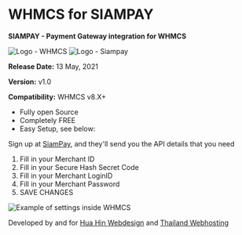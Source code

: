 # WHMCS for SIAMPAY
**SIAMPAY - Payment Gateway integration for WHMCS**

![Logo - WHMCS](https://github.com/hua-hin-studios/WHMCS-SIAMPAY/blob/main/logo-whmcs.png) ![Logo - Siampay](https://github.com/hua-hin-studios/WHMCS-SIAMPAY/blob/main/logo-siampay.png)

**Release Date:** 13 May, 2021

**Version:** v1.0

**Compatibility:** WHMCS v8.X+

- Fully open Source
- Completely FREE
- Easy Setup, see below:

Sign up at [SiamPay](https://SiamPay.com), and they'll send you the API details that you need

1. Fill in your Merchant ID
2. Fill in your Secure Hash Secret Code
3. Fill in your Merchant LoginID
4. Fill in your Merchant Password
5. SAVE CHANGES

![Example of settings inside WHMCS](https://github.com/hua-hin-studios/WHMCS-SIAMPAY/blob/main/examples-settings.png)

Developed by and for [Hua Hin Webdesign](https://huahinstudios.com) and [Thailand Webhosting](https://deedeehost.com)
